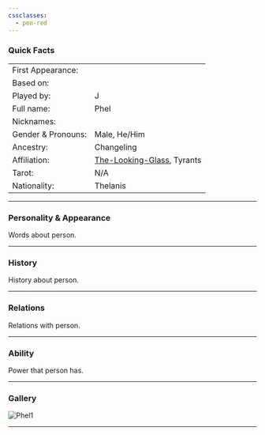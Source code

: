 ```yaml
---
cssclasses:
  - pen-red
---
```

### Quick Facts

|                    |                                                           |
| ------------------ | --------------------------------------------------------- |
| First Appearance:  |                                                           |
| Based on:          |                                                           |
| Played by:         | J                                                         |
| Full name:         | Phel                                                      |
| Nicknames:         |                                                           |
| Gender & Pronouns: | Male, He/Him                                              |
| Ancestry:          | Changeling                                                |
| Affiliation:       | [The-Looking-Glass](../The-Looking-Glass.md), Tyrants |
| Tarot:             | N/A                                                       |
| Nationality:       | Thelanis                                                  |
***
### Personality & Appearance
Words about person.

***
### History
History about person.

***
### Relations
Relations with person.

***
### Ability
Power that person has.

***
### Gallery

![Phel1](../../../../../99%20-%20META/attachments/Phel1.png)

***
